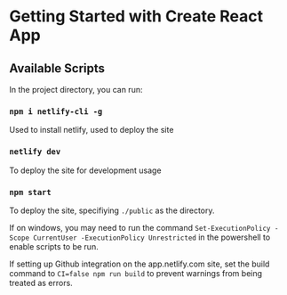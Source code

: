 # Getting Started with Create React App


## Available Scripts

In the project directory, you can run:

### `npm i netlify-cli -g` 

Used to install netlify, used to deploy the site


### `netlify dev`

To deploy the site for development usage

### `npm start`

To deploy the site, specifiying `./public` as the directory.


If on windows, you may need to run the command `Set-ExecutionPolicy -Scope CurrentUser -ExecutionPolicy Unrestricted` in the powershell to enable scripts to be run.


If setting up Github integration on the app.netlify.com site, set the build command to `CI=false npm run build` to prevent warnings from being treated as errors.